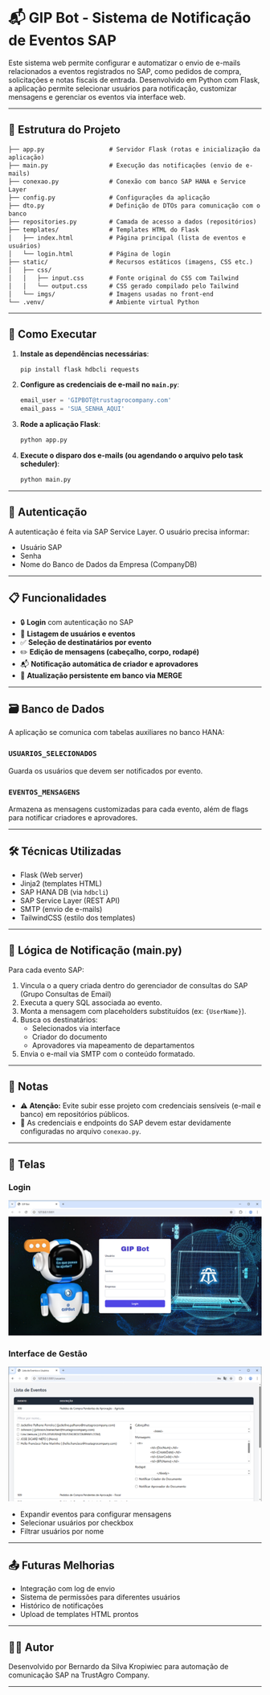 # 📬 GIP Bot - Sistema de Notificação de Eventos SAP

Este sistema web permite configurar e automatizar o envio de e-mails relacionados a eventos registrados no SAP, como pedidos de compra, solicitações e notas fiscais de entrada. Desenvolvido em Python com Flask, a aplicação permite selecionar usuários para notificação, customizar mensagens e gerenciar os eventos via interface web.

---

## 🧩 Estrutura do Projeto

```
├── app.py                  # Servidor Flask (rotas e inicialização da aplicação)
├── main.py                 # Execução das notificações (envio de e-mails)
├── conexao.py              # Conexão com banco SAP HANA e Service Layer
├── config.py               # Configurações da aplicação
├── dto.py                  # Definição de DTOs para comunicação com o banco
├── repositories.py         # Camada de acesso a dados (repositórios)
├── templates/              # Templates HTML do Flask
│   ├── index.html          # Página principal (lista de eventos e usuários)
│   └── login.html          # Página de login
├── static/                 # Recursos estáticos (imagens, CSS etc.)
│   ├── css/
│   │   ├── input.css       # Fonte original do CSS com Tailwind
│   │   └── output.css      # CSS gerado compilado pelo Tailwind
│   └── imgs/               # Imagens usadas no front-end
└── .venv/                  # Ambiente virtual Python
```

---

## 🚀 Como Executar

1. **Instale as dependências necessárias**:
   ```bash
   pip install flask hdbcli requests
   ```

2. **Configure as credenciais de e-mail no `main.py`**:
   ```python
   email_user = 'GIPBOT@trustagrocompany.com'
   email_pass = 'SUA_SENHA_AQUI'
   ```

3. **Rode a aplicação Flask**:
   ```bash
   python app.py
   ```

4. **Execute o disparo dos e-mails (ou agendando o arquivo pelo task scheduler)**:
   ```bash
   python main.py
   ```

---

## 🔐 Autenticação

A autenticação é feita via SAP Service Layer. O usuário precisa informar:
- Usuário SAP
- Senha
- Nome do Banco de Dados da Empresa (CompanyDB)

---

## 📋 Funcionalidades

- 🔒 **Login** com autenticação no SAP
- 👥 **Listagem de usuários e eventos**
- ✅ **Seleção de destinatários por evento**
- ✏️ **Edição de mensagens (cabeçalho, corpo, rodapé)**
- 📬 **Notificação automática de criador e aprovadores**
- 🔄 **Atualização persistente em banco via MERGE**

---

## 🗃️ Banco de Dados

A aplicação se comunica com tabelas auxiliares no banco HANA:

### `USUARIOS_SELECIONADOS`
Guarda os usuários que devem ser notificados por evento.

### `EVENTOS_MENSAGENS`
Armazena as mensagens customizadas para cada evento, além de flags para notificar criadores e aprovadores.

---

## 🛠️ Técnicas Utilizadas

- Flask (Web server)
- Jinja2 (templates HTML)
- SAP HANA DB (via `hdbcli`)
- SAP Service Layer (REST API)
- SMTP (envio de e-mails)
- TailwindCSS (estilo dos templates)

---

## 🔄 Lógica de Notificação (main.py)

Para cada evento SAP:
1. Vincula o a query criada dentro do gerenciador de consultas do SAP (Grupo Consultas de Email)
2. Executa a query SQL associada ao evento.
3. Monta a mensagem com placeholders substituídos (ex: `{UserName}`).
4. Busca os destinatários:
   - Selecionados via interface
   - Criador do documento
   - Aprovadores via mapeamento de departamentos
5. Envia o e-mail via SMTP com o conteúdo formatado.

---

## 📌 Notas

- ⚠️ **Atenção:** Evite subir esse projeto com credenciais sensíveis (e-mail e banco) em repositórios públicos.
- 🔐 As credenciais e endpoints do SAP devem estar devidamente configuradas no arquivo `conexao.py`.

---

## 📸 Telas

### Login
![Login](static/imgs/Screenshot_Login.png)

### Interface de Gestão
![Login](static/imgs/Screenshot_Controle.png)
- Expandir eventos para configurar mensagens
- Selecionar usuários por checkbox
- Filtrar usuários por nome

---

## 📤 Futuras Melhorias

- Integração com log de envio
- Sistema de permissões para diferentes usuários
- Histórico de notificações
- Upload de templates HTML prontos

---

## 🧑‍💻 Autor

Desenvolvido por Bernardo da Silva Kropiwiec para automação de comunicação SAP na TrustAgro Company.

---
